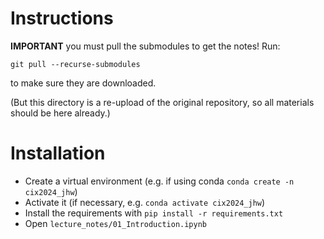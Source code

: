 # Instructions

**IMPORTANT** you must pull the submodules to get the notes! Run:

```
git pull --recurse-submodules
```

to make sure they are downloaded.

(But this directory is a re-upload of the original repository, so all materials should be here already.)

# Installation

* Create a virtual environment (e.g. if using conda `conda create -n cix2024_jhw`)
* Activate it (if necessary, e.g. `conda activate cix2024_jhw`)
* Install the requirements with `pip install -r requirements.txt`
* Open  `lecture_notes/01_Introduction.ipynb`